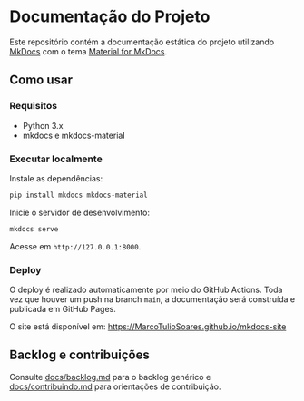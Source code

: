 # Documentação do Projeto

Este repositório contém a documentação estática do projeto utilizando [MkDocs](https://www.mkdocs.org/) com o tema [Material for MkDocs](https://squidfunk.github.io/mkdocs-material/).

## Como usar

### Requisitos

- Python 3.x
- mkdocs e mkdocs-material

### Executar localmente

Instale as dependências:

```bash
pip install mkdocs mkdocs-material
```

Inicie o servidor de desenvolvimento:

```bash
mkdocs serve
```

Acesse em `http://127.0.0.1:8000`.

### Deploy

O deploy é realizado automaticamente por meio do GitHub Actions. Toda vez que houver um push na branch `main`, a documentação será construída e publicada em GitHub Pages.

O site está disponível em: https://MarcoTulioSoares.github.io/mkdocs-site

## Backlog e contribuições

Consulte [docs/backlog.md](docs/backlog.md) para o backlog genérico e [docs/contribuindo.md](docs/contribuindo.md) para orientações de contribuição.

